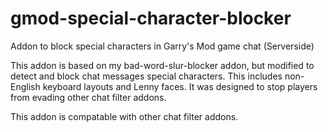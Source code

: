 # gmod-special-character-blocker
Addon to block special characters in Garry's Mod game chat (Serverside)

This addon is based on my bad-word-slur-blocker addon, but modified to detect and block chat messages special characters. This includes non-English keyboard layouts and Lenny faces. It was designed to stop players from evading other chat filter addons.

This addon is compatable with other chat filter addons.
